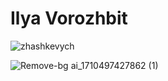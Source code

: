 <h1 align="left">Ilya Vorozhbit</h1>


<!---
IlyaVorozhbit/IlyaVorozhbit is a ✨ special ✨ repository because its `README.md` (this file) appears on your GitHub profile.
You can click the Preview link to take a look at your changes.
--->


<p>&nbsp;<img align="left" src="https://github-readme-stats.vercel.app/api?username=ilyavorozhbit&show_icons=true&hide_title=true" alt="zhashkevych" /></p>

![Remove-bg ai_1710497427862 (1)](https://github.com/IlyaVorozhbit/IlyaVorozhbit/assets/5056861/fe997351-90b4-4f6e-83b0-ec2d956520d2)
